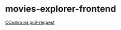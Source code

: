 # movies-explorer-frontend

[ССылка на pull-request](https://github.com/Destol94/movies-explorer-frontend/pull/2)